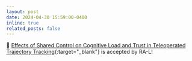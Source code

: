 ```yaml
---
layout: post
date: 2024-04-30 15:59:00-0400
inline: true
related_posts: false
---
```


🎉 [Effects of Shared Control on Cognitive Load and Trust in Teleoperated Trajectory Tracking](https://mpan31415.github.io/assets/pdf/papers/2024/RAL24_CLTrustAuto.pdf){:target="_blank"} is accepted by RA-L!
